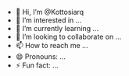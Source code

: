 - 👋 Hi, I’m @Kottosiarq
- 👀 I’m interested in ...
- 🌱 I’m currently learning ...
- 💞️ I’m looking to collaborate on ...
- 📫 How to reach me ...
- 😄 Pronouns: ...
- ⚡ Fun fact: ...

<!---
Kottosiarq/Kottosiarq is a ✨ special ✨ repository because its `README.md` (this file) appears on your GitHub profile.
You can click the Preview link to take a look at your changes.
--->
